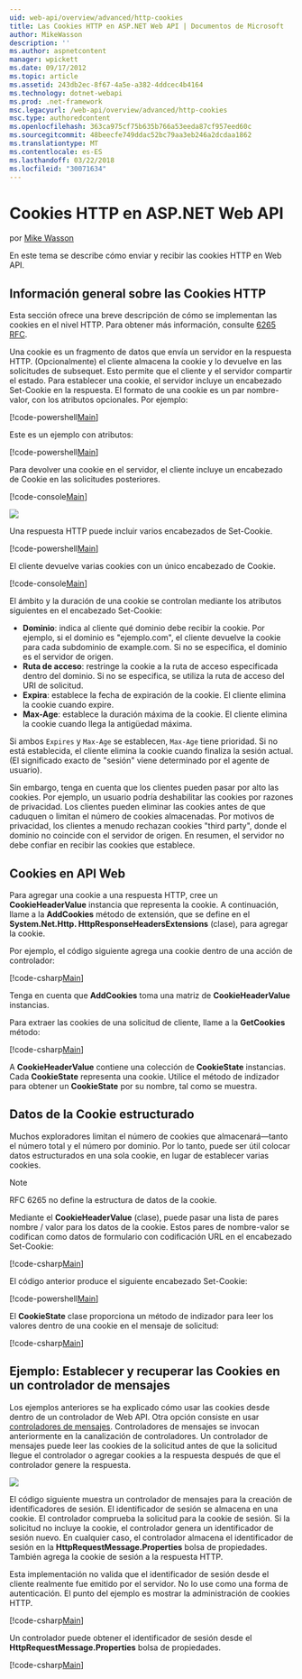 ```yaml
---
uid: web-api/overview/advanced/http-cookies
title: Las Cookies HTTP en ASP.NET Web API | Documentos de Microsoft
author: MikeWasson
description: ''
ms.author: aspnetcontent
manager: wpickett
ms.date: 09/17/2012
ms.topic: article
ms.assetid: 243db2ec-8f67-4a5e-a382-4ddcec4b4164
ms.technology: dotnet-webapi
ms.prod: .net-framework
msc.legacyurl: /web-api/overview/advanced/http-cookies
msc.type: authoredcontent
ms.openlocfilehash: 363ca975cf75b635b766a53eeda87cf957eed60c
ms.sourcegitcommit: 48beecfe749ddac52bc79aa3eb246a2dcdaa1862
ms.translationtype: MT
ms.contentlocale: es-ES
ms.lasthandoff: 03/22/2018
ms.locfileid: "30071634"
---
```

<a name="http-cookies-in-aspnet-web-api"></a>Cookies HTTP en ASP.NET Web API
====================
por [Mike Wasson](https://github.com/MikeWasson)

En este tema se describe cómo enviar y recibir las cookies HTTP en Web API.

## <a name="background-on-http-cookies"></a>Información general sobre las Cookies HTTP

Esta sección ofrece una breve descripción de cómo se implementan las cookies en el nivel HTTP. Para obtener más información, consulte [6265 RFC](http://tools.ietf.org/html/rfc6265).

Una cookie es un fragmento de datos que envía un servidor en la respuesta HTTP. (Opcionalmente) el cliente almacena la cookie y lo devuelve en las solicitudes de subsequet. Esto permite que el cliente y el servidor compartir el estado. Para establecer una cookie, el servidor incluye un encabezado Set-Cookie en la respuesta. El formato de una cookie es un par nombre-valor, con los atributos opcionales. Por ejemplo:

[!code-powershell[Main](http-cookies/samples/sample1.ps1)]

Este es un ejemplo con atributos:

[!code-powershell[Main](http-cookies/samples/sample2.ps1)]

Para devolver una cookie en el servidor, el cliente incluye un encabezado de Cookie en las solicitudes posteriores.

[!code-console[Main](http-cookies/samples/sample3.cmd)]

![](http-cookies/_static/image1.png)

Una respuesta HTTP puede incluir varios encabezados de Set-Cookie.

[!code-powershell[Main](http-cookies/samples/sample4.ps1)]

El cliente devuelve varias cookies con un único encabezado de Cookie.

[!code-console[Main](http-cookies/samples/sample5.cmd)]

El ámbito y la duración de una cookie se controlan mediante los atributos siguientes en el encabezado Set-Cookie:

- **Dominio**: indica al cliente qué dominio debe recibir la cookie. Por ejemplo, si el dominio es "ejemplo.com", el cliente devuelve la cookie para cada subdominio de example.com. Si no se especifica, el dominio es el servidor de origen.
- **Ruta de acceso**: restringe la cookie a la ruta de acceso especificada dentro del dominio. Si no se especifica, se utiliza la ruta de acceso del URI de solicitud.
- **Expira**: establece la fecha de expiración de la cookie. El cliente elimina la cookie cuando expire.
- **Max-Age**: establece la duración máxima de la cookie. El cliente elimina la cookie cuando llega la antigüedad máxima.

Si ambos `Expires` y `Max-Age` se establecen, `Max-Age` tiene prioridad. Si no está establecida, el cliente elimina la cookie cuando finaliza la sesión actual. (El significado exacto de "sesión" viene determinado por el agente de usuario).

Sin embargo, tenga en cuenta que los clientes pueden pasar por alto las cookies. Por ejemplo, un usuario podría deshabilitar las cookies por razones de privacidad. Los clientes pueden eliminar las cookies antes de que caduquen o limitan el número de cookies almacenadas. Por motivos de privacidad, los clientes a menudo rechazan cookies "third party", donde el dominio no coincide con el servidor de origen. En resumen, el servidor no debe confiar en recibir las cookies que establece.

## <a name="cookies-in-web-api"></a>Cookies en API Web

Para agregar una cookie a una respuesta HTTP, cree un **CookieHeaderValue** instancia que representa la cookie. A continuación, llame a la **AddCookies** método de extensión, que se define en el **System.Net.Http. HttpResponseHeadersExtensions** (clase), para agregar la cookie.

Por ejemplo, el código siguiente agrega una cookie dentro de una acción de controlador:

[!code-csharp[Main](http-cookies/samples/sample6.cs)]

Tenga en cuenta que **AddCookies** toma una matriz de **CookieHeaderValue** instancias.

Para extraer las cookies de una solicitud de cliente, llame a la **GetCookies** método:

[!code-csharp[Main](http-cookies/samples/sample7.cs)]

A **CookieHeaderValue** contiene una colección de **CookieState** instancias. Cada **CookieState** representa una cookie. Utilice el método de indizador para obtener un **CookieState** por su nombre, tal como se muestra.

## <a name="structured-cookie-data"></a>Datos de la Cookie estructurado

Muchos exploradores limitan el número de cookies que almacenará&#8212;tanto el número total y el número por dominio. Por lo tanto, puede ser útil colocar datos estructurados en una sola cookie, en lugar de establecer varias cookies.

> [!NOTE]
> RFC 6265 no define la estructura de datos de la cookie.


Mediante el **CookieHeaderValue** (clase), puede pasar una lista de pares nombre / valor para los datos de la cookie. Estos pares de nombre-valor se codifican como datos de formulario con codificación URL en el encabezado Set-Cookie:

[!code-csharp[Main](http-cookies/samples/sample8.cs)]

El código anterior produce el siguiente encabezado Set-Cookie:

[!code-powershell[Main](http-cookies/samples/sample9.ps1)]

El **CookieState** clase proporciona un método de indizador para leer los valores dentro de una cookie en el mensaje de solicitud:

[!code-csharp[Main](http-cookies/samples/sample10.cs)]

## <a name="example-set-and-retrieve-cookies-in-a-message-handler"></a>Ejemplo: Establecer y recuperar las Cookies en un controlador de mensajes

Los ejemplos anteriores se ha explicado cómo usar las cookies desde dentro de un controlador de Web API. Otra opción consiste en usar [controladores de mensajes](http-message-handlers.md). Controladores de mensajes se invocan anteriormente en la canalización de controladores. Un controlador de mensajes puede leer las cookies de la solicitud antes de que la solicitud llegue el controlador o agregar cookies a la respuesta después de que el controlador genere la respuesta.

![](http-cookies/_static/image2.png)

El código siguiente muestra un controlador de mensajes para la creación de identificadores de sesión. El identificador de sesión se almacena en una cookie. El controlador comprueba la solicitud para la cookie de sesión. Si la solicitud no incluye la cookie, el controlador genera un identificador de sesión nuevo. En cualquier caso, el controlador almacena el identificador de sesión en la **HttpRequestMessage.Properties** bolsa de propiedades. También agrega la cookie de sesión a la respuesta HTTP.

Esta implementación no valida que el identificador de sesión desde el cliente realmente fue emitido por el servidor. No lo use como una forma de autenticación. El punto del ejemplo es mostrar la administración de cookies HTTP.

[!code-csharp[Main](http-cookies/samples/sample11.cs)]

Un controlador puede obtener el identificador de sesión desde el **HttpRequestMessage.Properties** bolsa de propiedades.

[!code-csharp[Main](http-cookies/samples/sample12.cs)]

